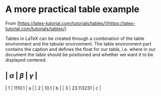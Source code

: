 # A more practical table example

From [https://latex-tutorial.com/tutorials/tables/](https://latex-tutorial.com/tutorials/tables/)

Tables in LaTeX can be created through a combination of the table environment and the tabular environment. The table environment part contains the caption and defines the float for our table, i.e. where in our document the table should be positioned and whether we want it to be displayed centered.

| $\alpha$ | $\beta$ | $\gamma$ |
---------------------------------
| 1 | 1110.1 | a |
| 2 | 10.1 | b |
| 3 | 23.113231 | c |

